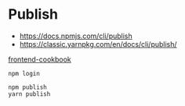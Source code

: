 # Publish

- https://docs.npmjs.com/cli/publish
- https://classic.yarnpkg.com/en/docs/cli/publish/

[frontend-cookbook](https://www.npmjs.com/package/frontend-cookbook)

```
npm login
```

```
npm publish
yarn publish
```
